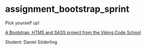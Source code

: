 assignment_bootstrap_sprint
===========================

Pick yourself up!

[A Bootstrap, HTM5 and SASS project from the Viking Code School](http://www.vikingcodeschool.com)

Student: Daniel Söderling
